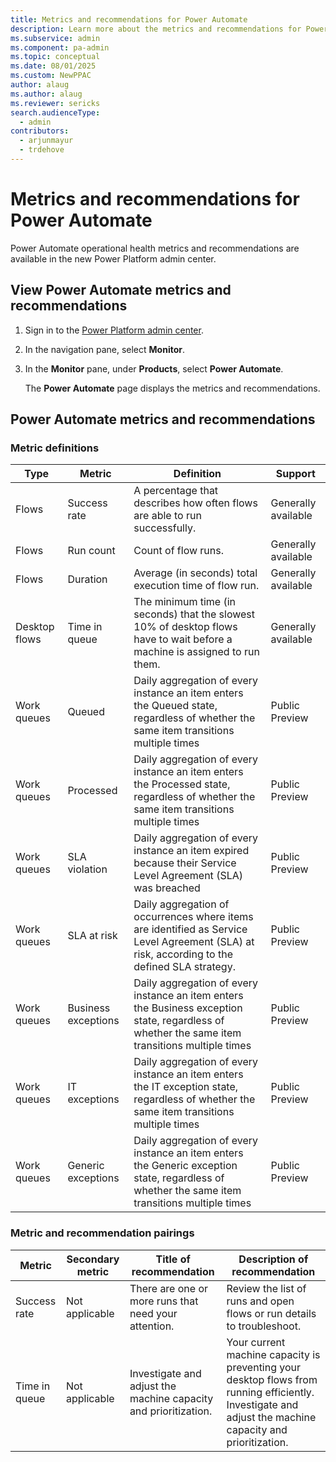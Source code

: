 ```yaml
---
title: Metrics and recommendations for Power Automate
description: Learn more about the metrics and recommendations for Power Automate.
ms.subservice: admin
ms.component: pa-admin
ms.topic: conceptual
ms.date: 08/01/2025
ms.custom: NewPPAC
author: alaug
ms.author: alaug
ms.reviewer: sericks
search.audienceType: 
  - admin
contributors:
  - arjunmayur
  - trdehove
---
```


# Metrics and recommendations for Power Automate

Power Automate operational health metrics and recommendations are available in the new Power Platform admin center.

## View Power Automate metrics and recommendations

 1. Sign in to the [Power Platform admin center](https://admin.powerplatform.microsoft.com/).
 1. In the navigation pane, select **Monitor**.
 1. In the **Monitor** pane, under **Products**, select **Power Automate**.

    The **Power Automate** page displays the metrics and recommendations.

## Power Automate metrics and recommendations

### Metric definitions

| Type | Metric | Definition | Support |
|---|---|---|---|
| Flows| Success rate| A percentage that describes how often flows are able to run successfully. | Generally available |
| Flows| Run count| Count of flow runs. | Generally available |
| Flows| Duration| Average (in seconds) total execution time of flow run. | Generally available |
| Desktop flows| Time in queue| The minimum time (in seconds) that the slowest 10% of desktop flows have to wait before a machine is assigned to run them. | Generally available |
| Work queues| Queued | Daily aggregation of every instance an item enters the Queued state, regardless of whether the same item transitions multiple times | Public Preview|
| Work queues| Processed | Daily aggregation of every instance an item enters the Processed state, regardless of whether the same item transitions multiple times | Public Preview|
| Work queues| SLA violation | Daily aggregation of every instance an item expired because their Service Level Agreement (SLA) was breached | Public Preview|
| Work queues| SLA at risk |Daily aggregation of occurrences where items are identified as Service Level Agreement (SLA) at risk, according to the defined SLA strategy.| Public Preview|
| Work queues| Business exceptions | Daily aggregation of every instance an item enters the Business exception state, regardless of whether the same item transitions multiple times | Public Preview|
| Work queues| IT exceptions | Daily aggregation of every instance an item enters the IT exception state, regardless of whether the same item transitions multiple times | Public Preview|
| Work queues| Generic exceptions | Daily aggregation of every instance an item enters the Generic exception state, regardless of whether the same item transitions multiple times | Public Preview|


### Metric and recommendation pairings

| Metric | Secondary metric | Title of recommendation | Description of recommendation|
|---|---|---|---|
| Success rate | Not applicable  |There are one or more runs that need your attention. | Review the list of runs and open flows or run details to troubleshoot.| 
| Time in queue| Not applicable | Investigate and adjust the machine capacity and prioritization. | Your current machine capacity is preventing your desktop flows from running efficiently. Investigate and adjust the machine capacity and prioritization.  |


